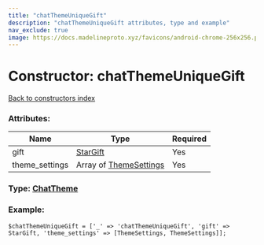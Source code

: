 ```yaml
---
title: "chatThemeUniqueGift"
description: "chatThemeUniqueGift attributes, type and example"
nav_exclude: true
image: https://docs.madelineproto.xyz/favicons/android-chrome-256x256.png
---
```

# Constructor: chatThemeUniqueGift  
[Back to constructors index](/API_docs/constructors/index.html)



### Attributes:

| Name     |    Type       | Required |
|----------|---------------|----------|
|gift|[StarGift](/API_docs/types/StarGift.html) | Yes|
|theme\_settings|Array of [ThemeSettings](/API_docs/types/ThemeSettings.html) | Yes|



### Type: [ChatTheme](/API_docs/types/ChatTheme.html)


### Example:

```
$chatThemeUniqueGift = ['_' => 'chatThemeUniqueGift', 'gift' => StarGift, 'theme_settings' => [ThemeSettings, ThemeSettings]];
```  
